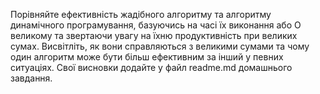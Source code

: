 Порівняйте ефективність жадібного алгоритму та алгоритму
динамічного програмування, базуючись на часі їх виконання
або О великому та звертаючи увагу на їхню продуктивність
при великих сумах. Висвітліть, як вони справляються з великими
сумами та чому один алгоритм може бути більш ефективним
за інший у певних ситуаціях. Свої висновки додайте
у файл readme.md домашнього завдання.